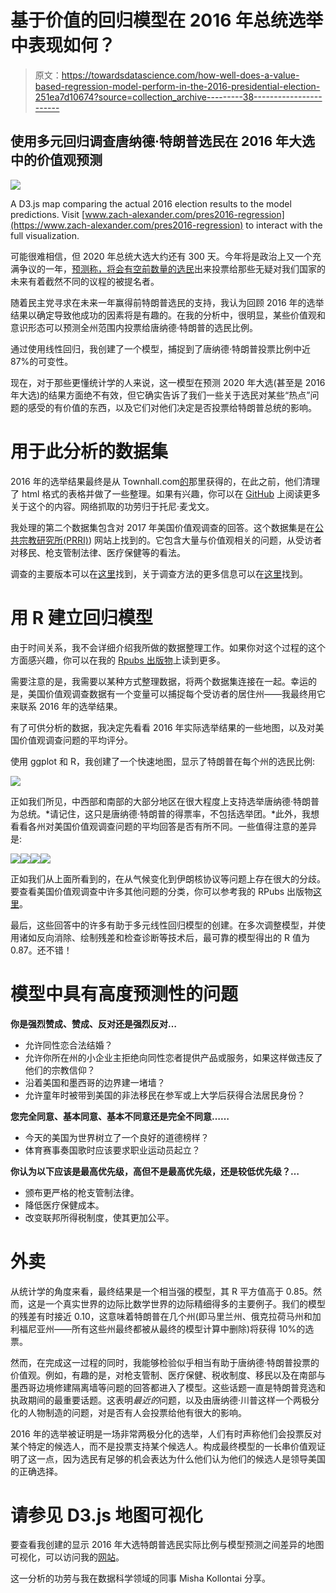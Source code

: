 # 基于价值的回归模型在 2016 年总统选举中表现如何？

> 原文：<https://towardsdatascience.com/how-well-does-a-value-based-regression-model-perform-in-the-2016-presidential-election-251ea7d10674?source=collection_archive---------38----------------------->

## 使用多元回归调查唐纳德·特朗普选民在 2016 年大选中的价值观预测

![](img/a66585f8663f9f8eb49d59a58e826386.png)

A D3.js map comparing the actual 2016 election results to the model predictions. Visit [www.zach-alexander.com/pres2016-regression](https://www.zach-alexander.com/pres2016-regression) to interact with the full visualization.

可能很难相信，但 2020 年总统大选大约还有 300 天。今年将是政治上又一个充满争议的一年，[预测称，将会有空前数量的选民](https://www.theatlantic.com/politics/archive/2019/06/2020-election-voter-turnout-could-be-record-breaking/591607/)出来投票给那些无疑对我们国家的未来有着截然不同的议程的被提名者。

随着民主党寻求在未来一年赢得前特朗普选民的支持，我认为回顾 2016 年的选举结果以确定导致他成功的因素将是有趣的。在我的分析中，很明显，某些价值观和意识形态可以预测全州范围内投票给唐纳德·特朗普的选民比例。

通过使用线性回归，我创建了一个模型，捕捉到了唐纳德·特朗普投票比例中近 87%的可变性。

现在，对于那些更懂统计学的人来说，这一模型在预测 2020 年大选(甚至是 2016 年大选)的结果方面绝不有效，但它确实告诉了我们一些关于选民对某些“热点”问题的感受的有价值的东西，以及它们对他们决定是否投票给特朗普总统的影响。

# 用于此分析的数据集

2016 年的选举结果最终是从 Townhall.com[的](https://www.townhall.com)那里获得的，在此之前，他们清理了 html 格式的表格并做了一些整理。如果有兴趣，你可以在 [GitHub](https://github.com/tonmcg/US_County_Level_Election_Results_08-16) 上阅读更多关于这个的内容。网络抓取的功劳归于托尼·麦戈文。

我处理的第二个数据集包含对 2017 年美国价值观调查的回答。这个数据集是在[公共宗教研究所(PRRI)](https://www.prri.org/data-vault/)) 网站上找到的。它包含大量与价值观相关的问题，从受访者对移民、枪支管制法律、医疗保健等的看法。

调查的主要版本可以在[这里](https://www.prri.org/wp-content/uploads/2018/12/2017-AVS-Topline-FINAL.pdf)找到，关于调查方法的更多信息可以在[这里](https://www.prri.org/data-vault/page/2/)找到。

# 用 R 建立回归模型

由于时间关系，我不会详细介绍我所做的数据整理工作。如果你对这个过程的这个方面感兴趣，你可以在我的 [Rpubs 出版物](https://rpubs.com/zachalexander/fnl-proj)上读到更多。

需要注意的是，我需要以某种方式整理数据，将两个数据集连接在一起。幸运的是，美国价值观调查数据有一个变量可以捕捉每个受访者的居住州——我最终用它来联系 2016 年的选举结果。

有了可供分析的数据，我决定先看看 2016 年实际选举结果的一些地图，以及对美国价值观调查问题的平均评分。

使用 ggplot 和 R，我创建了一个快速地图，显示了特朗普在每个州的选民比例:

![](img/626ac4a5c9e9702456d3affee82af569.png)

正如我们所见，中西部和南部的大部分地区在很大程度上支持选举唐纳德·特朗普为总统。*请记住，这只是唐纳德·特朗普的得票率，不包括选举团。*此外，我想看看各州对美国价值观调查问题的平均回答是否有所不同。一些值得注意的差异是:

![](img/b831015a573ca8c839ace63d1860d2d4.png)![](img/4d28b8d20f8fb51ce0dd2ce5eb14e27a.png)![](img/c45f5a8471efab4db337f65f845efe55.png)![](img/a00a7934d42eb1b0a388fef96ba27099.png)

正如我们从上面所看到的，在从气候变化到伊朗核协议等问题上存在很大的分歧。要查看美国价值观调查中许多其他问题的分类，你可以参考我的 RPubs 出版物[这里](https://rpubs.com/zachalexander/fnl-proj)。

最后，这些回答中的许多有助于多元线性回归模型的创建。在多次调整模型，并使用诸如反向消除、绘制残差和检查诊断等技术后，最可靠的模型得出的 R 值为 0.87。还不错！

# 模型中具有高度预测性的问题

**你是强烈赞成、赞成、反对还是强烈反对…**

*   允许同性恋合法结婚？
*   允许你所在州的小企业主拒绝向同性恋者提供产品或服务，如果这样做违反了他们的宗教信仰？
*   沿着美国和墨西哥的边界建一堵墙？
*   允许童年时被带到美国的非法移民在参军或上大学后获得合法居民身份？

**您完全同意、基本同意、基本不同意还是完全不同意……**

*   今天的美国为世界树立了一个良好的道德榜样？
*   体育赛事奏国歌时应该要求职业运动员起立？

**你认为以下应该是最高优先级，高但不是最高优先级，还是较低优先级？…**

*   颁布更严格的枪支管制法律。
*   降低医疗保健成本。
*   改变联邦所得税制度，使其更加公平。

# 外卖

从统计学的角度来看，最终结果是一个相当强的模型，其 R 平方值高于 0.85。然而，这是一个真实世界的边际比数学世界的边际精细得多的主要例子。我们的模型的残差有时接近 0.10，这意味着特朗普在几个州(即马里兰州、俄克拉荷马州和加利福尼亚州——所有这些州最终都被从最终的模型计算中删除)将获得 10%的选票。

然而，在完成这一过程的同时，我能够检验似乎相当有助于唐纳德·特朗普投票的价值观。例如，有趣的是，对枪支管制、医疗保健、税收制度、移民以及在南部与墨西哥边境修建隔离墙等问题的回答都进入了模型。这些话题一直是特朗普竞选和执政期间的最重要话题。这表明*最近的*问题，以及由唐纳德·川普这样一个两极分化的人物制造的问题，对是否有人会投票给他有很大的影响。

2016 年的选举被证明是一场非常两极分化的选举，人们有时声称他们会投票反对某个特定的候选人，而不是投票支持某个候选人。构成最终模型的一长串价值观证明了这一点，因为选民有足够的机会表达为什么他们认为他们的候选人是领导美国的正确选择。

# 请参见 D3.js 地图可视化

要查看我创建的显示 2016 年大选特朗普选民实际比例与模型预测之间差异的地图可视化，可以访问我的[网站](https://zach-alexander.com/pres2016-regression)。

这一分析的功劳与我在数据科学领域的同事 Misha Kollontai 分享。